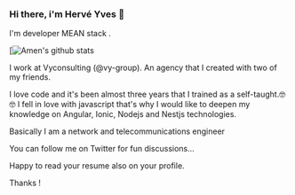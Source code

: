 ### Hi there, i'm Hervé Yves 👋

I'm developer MEAN stack .

[![Amen's github stats](https://github-readme-stats.vercel.app/api?username=hervegithub)

I work at Vyconsulting (@vy-group). An agency that I created with two of my friends.

I love code and it's been almost three years that I trained as a self-taught.🤓🤓 I fell in love with javascript that's why I would like to deepen my knowledge on Angular, Ionic, Nodejs and Nestjs technologies.

Basically I am a network and telecommunications engineer

You can follow me on Twitter for fun discussions...

Happy to read your resume also on your profile.

Thanks !

